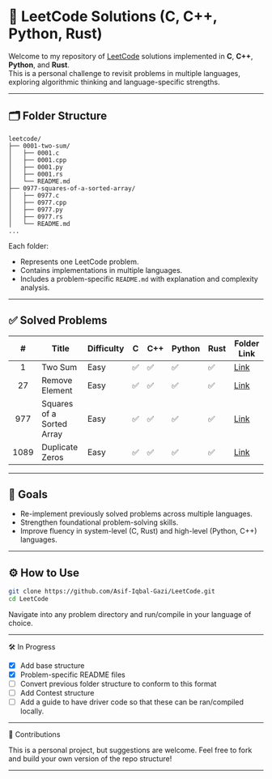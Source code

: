 # 🧮 LeetCode Solutions (C, C++, Python, Rust)

Welcome to my repository of [LeetCode](https://leetcode.com/) solutions implemented in **C**, **C++**, **Python**, and **Rust**.  
This is a personal challenge to revisit problems in multiple languages, exploring algorithmic thinking and language-specific strengths.

---

## 🗂️ Folder Structure

```text
leetcode/
├── 0001-two-sum/
│   ├── 0001.c
│   ├── 0001.cpp
│   ├── 0001.py
│   ├── 0001.rs
│   └── README.md
├── 0977-squares-of-a-sorted-array/
│   ├── 0977.c
│   ├── 0977.cpp
│   ├── 0977.py
│   ├── 0977.rs
│   └── README.md
...
```

Each folder:
- Represents one LeetCode problem.
- Contains implementations in multiple languages.
- Includes a problem-specific `README.md` with explanation and complexity analysis.

---

## ✅ Solved Problems

|  #   | Title                     | Difficulty | C   | C++ | Python | Rust | Folder Link                             |
| :--: | ------------------------- | ---------- | --- | --- | ------ | ---- | --------------------------------------- |
|  1   | Two Sum                   | Easy       | ✅   | ✅   | ✅      | ✅    | [Link](/0001-two-sum)                   |
|  27  | Remove Element            | Easy       | ✅   | ✅   | ✅      | ✅    | [Link](/0027-remove-element)            |
| 977  | Squares of a Sorted Array | Easy       | ✅   | ✅   | ✅      | ✅    | [Link](/0977-squares-of-a-sorted-array) |
| 1089 | Duplicate Zeros           | Easy       | ✅   | ✅   | ✅      | ✅    | [Link](/1098-duplicate-zeros)           |

<!-- Add more rows here -->

---

## 🎯 Goals

- Re-implement previously solved problems across multiple languages.
- Strengthen foundational problem-solving skills.
- Improve fluency in system-level (C, Rust) and high-level (Python, C++) languages.

---

## ⚙️ How to Use

```bash
git clone https://github.com/Asif-Iqbal-Gazi/LeetCode.git
cd LeetCode
```

Navigate into any problem directory and run/compile in your language of choice.

---

🛠️ In Progress

-  [x] Add base structure
-  [x] Problem-specific README files
-  [ ] Convert previous folder structure to conform to this format
-  [ ] Add Contest structure
-  [ ] Add a guide to have driver code so that these can be ran/compiled locally.

---

🌱 Contributions

This is a personal project, but suggestions are welcome. Feel free to fork and build your own version of the repo structure!

---



